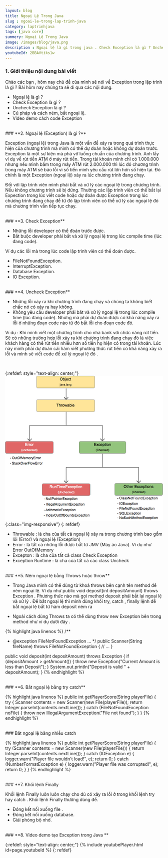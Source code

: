 ```yaml
---
layout: blog
title: Ngoại Lệ Trong Java
slug : ngoai-le-trong-lap-trinh-java
category: laptrinhjava
tags: [java core]
summery: Ngoại Lệ Trong Java
image: /images/blog/java.png
description : Ngoại lệ là gì trong java . Check Exception là gì ? Uncheck Exception là gì ? try catch finally trong exception
youtubeId: 2BBAVtiks1w
---
```


### **1. Giới thiệu nội dung bài viết**

Chào các bạn , hôm nay chủ đề của mình sẽ nói về Exception trong lập trình là gì ? Bài hôm nay chúng ta sẽ đi
qua các nội dung.

- Ngoại lệ là gì ?
- Check Exception là gì ?
- Uncheck Exception là gì ?
- Cú pháp và cách ném, bắt ngoại lệ.
- Video demo cách code Exception

<br>
### **2. Ngoại lệ (Exception) là gì ?**

Exception (ngoại lệ) trong Java là một vấn đề xảy ra trong quá trình thực hiện của chương trình mà mình có thể dự đoán hoặc không dự đoán trước.
Exception là một sự kiện mà phá vỡ luồng chuẩn của chương trình. Anh lấy ví dụ về rút tiền ATM ở máy rút tiền. Trong tài khoản
mình chỉ có 1.000.000 nhưng nếu mình bấm trong máy ATM rút 2.000.000 thì lúc đó chương trình trong máy ATM sẽ báo lỗi vì
số tiền mình yêu cầu rút lớn hơn số hiện tại. Đó chính là một Exception (ngoại lệ) xảy ra lúc chương trình đang chạy.

Đối với lập trình viên mình phải bắt và xử lý các ngoại lệ trong chương trình. Nếu không chương trình sẽ bị dừng. Thường các
lập trình viên có thể bắt lại Expection trong lúc viết code hoặc dự đoán được Exception trong lúc chương trình đang chạy
để từ đó lập trình viên có thể xử lý các ngoại lệ đó mà chương trình vẫn tiếp tục chạy.

<br>
### **3. Check Exception**

- Những lỗi  developer có thể đoán trước được.
- Bắt buộc developer phải bắt và xử lý ngoại lệ trong lúc compile time (lúc đang code).

Ví dụ các lỗi mà trong lúc code lập trình viên có thể đoán được.

- FileNotFoundException.
- InterruptException.
- Database Exception.
- IO Exception.

<br>
### **4. Uncheck Exception**

- Những lỗi xảy ra khi chương trình đang chạy và chúng ta không biết chắc nó có xảy ra hay không.
- Không yêu cầu developer phải bắt và xử lý ngoại lệ trong lúc compile time (lúc đang code). Nhưng mà
phải dự đoán được có khả năng xảy ra lỗi ở những đoạn code nào từ đó bắt lỗi cho đoạn code đó.

Ví dụ : Khi mình viết một chương trình cho nhà bank với chức năng rút tiền.
Sẽ có những trường hợp lỗi xảy ra khi chương trình đang chạy đó là việc khách hàng có thể rút tiền nhiều hơn số tiền họ hiện có trong tài khoản.
Lúc này mình phải dự đoán cái hàm viết phương thức rút tiền có khả năng xảy ra lỗi và mình sẽ viết code  để xử lý ngoại lệ đó .

<br>

{:refdef: style="text-align: center;"}
![Exception ](/images/post/javacore/exception.png){:class="img-responsive"}
{: refdef}

- Throwable : là cha của tất cả ngoại lệ xảy ra trong chương trình bao gồm lỗi (Error) và ngoại lệ (Exception)
- Error : là tất cả những lỗi được bắt từ JMV (Máy ảo Java). Ví dụ như Error OutOfMemory
- Excepton : là cha của tất cả class Check Exception
- Exception Runtime : là cha của tất cả các class Uncheck

<br>
### **5. Ném ngoại lệ bằng Throws hoặc throw**

- Trong Java mình có thể dùng từ khoá throws bên cạnh tên method để ném ngoại lệ. Ví dụ như public void deposit(int depositAmount) throws Exception . Phương thức nào
mà gọi method deposit phải bắt lại ngoại lệ và xử lý . Để bắt ngoại lệ thì mình dùng khối  try, catch , finally lệnh để bắt ngoại lệ bắt từ hàm deposit ném ra

- Ngoài cách dùng Throws ta có thể dùng throw new Exception  bên trong method như ví dụ dưới  đây .

{% highlight java linenos %}
/**
 * @exception FileNotFoundException ...
 */
public Scanner(String fileName) throws FileNotFoundException {
   // ...
}

public void deposit(int depositAmount) throws Exception {
   if (depositAmount > getAmount()) {
       throw new Exception("Current Amount is less than Deposit");
   }
   System.out.println("Deposit is valid " + depositAmount);
}
{% endhighlight %}

<br>
### **6. Bắt ngoại lệ bằng try catch**

{% highlight java linenos %}
public int getPlayerScore(String playerFile) {
    try {
        Scanner contents = new Scanner(new File(playerFile));
        return Integer.parseInt(contents.nextLine());
    } catch (FileNotFoundException noFile) {
        throw new IllegalArgumentException("File not found");
    }
}
{% endhighlight %}

<br>
### Bắt ngoại lệ bằng nhiều catch

{% highlight java linenos %}
public int getPlayerScore(String playerFile) {
    try (Scanner contents = new Scanner(new File(playerFile))) {
        return Integer.parseInt(contents.nextLine());
    } catch (IOException e) {
        logger.warn("Player file wouldn't load!", e);
        return 0;
    } catch (NumberFormatException e) {
        logger.warn("Player file was corrupted!", e);
        return 0;
    }
}
{% endhighlight %}

<br>
### **7. Khối lệnh Finally

Khối lệnh Finally luôn luôn chạy cho dù có xảy ra lỗi ở trong khối lệnh try hay catch . Khối lệnh Finally thường dùng để.

- Đóng kết nối xuống file .
- Đóng kết nối xuống database.
- Giải phóng bộ nhớ.

<br>
### **8. Video demo tạo Exception trong Java **

{:refdef: style="text-align: center;"}
{% include youtubePlayer.html id=page.youtubeId %}
{: refdef}
